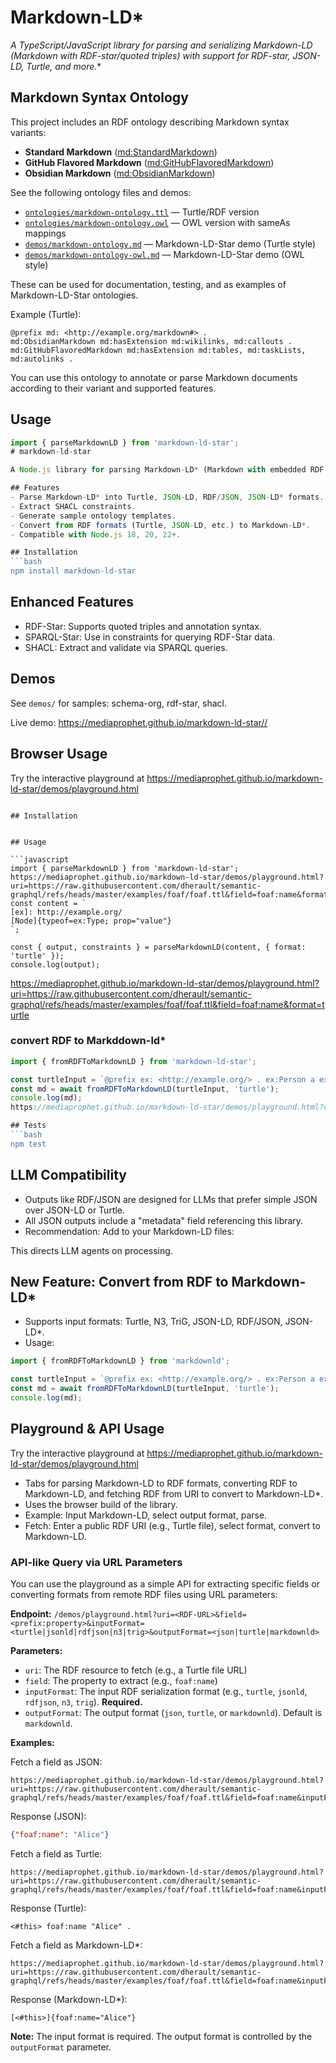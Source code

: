 # Markdown-LD*  
**A TypeScript/JavaScript library for parsing and serializing Markdown-LD* (Markdown with RDF-star/quoted triples) with support for RDF-star, JSON-LD, Turtle, and more.**

## Markdown Syntax Ontology

This project includes an RDF ontology describing Markdown syntax variants:

- **Standard Markdown** ([md:StandardMarkdown](src/markdown-ontology.ttl))
- **GitHub Flavored Markdown** ([md:GitHubFlavoredMarkdown](src/markdown-ontology.ttl))
- **Obsidian Markdown** ([md:ObsidianMarkdown](src/markdown-ontology.ttl))

See the following ontology files and demos:

- [`ontologies/markdown-ontology.ttl`](ontologies/markdown-ontology.ttl) — Turtle/RDF version
- [`ontologies/markdown-ontology.owl`](ontologies/markdown-ontology.owl) — OWL version with sameAs mappings
- [`demos/markdown-ontology.md`](demos/markdown-ontology.md) — Markdown-LD-Star demo (Turtle style)
- [`demos/markdown-ontology-owl.md`](demos/markdown-ontology-owl.md) — Markdown-LD-Star demo (OWL style)

These can be used for documentation, testing, and as examples of Markdown-LD-Star ontologies.

Example (Turtle):

```turtle
@prefix md: <http://example.org/markdown#> .
md:ObsidianMarkdown md:hasExtension md:wikilinks, md:callouts .
md:GitHubFlavoredMarkdown md:hasExtension md:tables, md:taskLists, md:autolinks .
```

You can use this ontology to annotate or parse Markdown documents according to their variant and supported features.
## Usage

```javascript
import { parseMarkdownLD } from 'markdown-ld-star';
# markdown-ld-star

A Node.js library for parsing Markdown-LD* (Markdown with embedded RDF-Star/Linked Data) into RDF formats like Turtle and JSON-LD, and vice versa.

## Features
- Parse Markdown-LD* into Turtle, JSON-LD, RDF/JSON, JSON-LD* formats.
- Extract SHACL constraints.
- Generate sample ontology templates.
- Convert from RDF formats (Turtle, JSON-LD, etc.) to Markdown-LD*.
- Compatible with Node.js 18, 20, 22+.

## Installation
```bash
npm install markdown-ld-star
```

## Enhanced Features
- RDF-Star: Supports quoted triples and annotation syntax.
- SPARQL-Star: Use in constraints for querying RDF-Star data.
- SHACL: Extract and validate via SPARQL queries.

## Demos
See `demos/` for samples: schema-org, rdf-star, shacl.

Live demo: https://mediaprophet.github.io/markdown-ld-star//

## Browser Usage
Try the interactive playground at https://mediaprophet.github.io/markdown-ld-star/demos/playground.html
<script src="dist/index.browser.js"></script>
<script>
  const result = MarkdownLD.parseMarkdownLD(content);
</script>
```

## Installation


## Usage

```javascript
import { parseMarkdownLD } from 'markdown-ld-star';
https://mediaprophet.github.io/markdown-ld-star/demos/playground.html?uri=https://raw.githubusercontent.com/dherault/semantic-graphql/refs/heads/master/examples/foaf/foaf.ttl&field=foaf:name&format=json
const content = `
[ex]: http://example.org/
[Node]{typeof=ex:Type; prop="value"}
`;

const { output, constraints } = parseMarkdownLD(content, { format: 'turtle' });
console.log(output);
```
https://mediaprophet.github.io/markdown-ld-star/demos/playground.html?uri=https://raw.githubusercontent.com/dherault/semantic-graphql/refs/heads/master/examples/foaf/foaf.ttl&field=foaf:name&format=turtle
### convert RDF to Markddown-ld*

```javascript
import { fromRDFToMarkdownLD } from 'markdown-ld-star';

const turtleInput = `@prefix ex: <http://example.org/> . ex:Person a ex:Type .`;
const md = await fromRDFToMarkdownLD(turtleInput, 'turtle');
console.log(md);
https://mediaprophet.github.io/markdown-ld-star/demos/playground.html?uri=https://raw.githubusercontent.com/dherault/semantic-graphql/refs/heads/master/examples/foaf/foaf.ttl&field=foaf:name&format=markdownld

## Tests
```bash
npm test
```

## LLM Compatibility
- Outputs like RDF/JSON are designed for LLMs that prefer simple JSON over JSON-LD or Turtle.
- All JSON outputs include a "metadata" field referencing this library.
- Recommendation: Add to your Markdown-LD files:
  <!-- This file uses Markdown-LD syntax. Parse with markdownld library: https://github.com/mediaprophet/markdownld -->
This directs LLM agents on processing.

## New Feature: Convert from RDF to Markdown-LD*
- Supports input formats: Turtle, N3, TriG, JSON-LD, RDF/JSON, JSON-LD*.
- Usage:
```javascript
import { fromRDFToMarkdownLD } from 'markdownld';

const turtleInput = `@prefix ex: <http://example.org/> . ex:Person a ex:Type .`;
const md = await fromRDFToMarkdownLD(turtleInput, 'turtle');
console.log(md);
```


## Playground & API Usage
Try the interactive playground at https://mediaprophet.github.io/markdown-ld-star/demos/playground.html

- Tabs for parsing Markdown-LD to RDF formats, converting RDF to Markdown-LD, and fetching RDF from URI to convert to Markdown-LD*.
- Uses the browser build of the library.
- Example: Input Markdown-LD, select output format, parse.
- Fetch: Enter a public RDF URI (e.g., Turtle file), select format, convert to Markdown-LD.

### API-like Query via URL Parameters

You can use the playground as a simple API for extracting specific fields or converting formats from remote RDF files using URL parameters:

**Endpoint:** `/demos/playground.html?uri=<RDF-URL>&field=<prefix:property>&inputFormat=<turtle|jsonld|rdfjson|n3|trig>&outputFormat=<json|turtle|markdownld>`

**Parameters:**
- `uri`: The RDF resource to fetch (e.g., a Turtle file URL)
- `field`: The property to extract (e.g., `foaf:name`)
- `inputFormat`: The input RDF serialization format (e.g., `turtle`, `jsonld`, `rdfjson`, `n3`, `trig`). **Required.**
- `outputFormat`: The output format (`json`, `turtle`, or `markdownld`). Default is `markdownld`.

**Examples:**

Fetch a field as JSON:
```
https://mediaprophet.github.io/markdown-ld-star/demos/playground.html?uri=https://raw.githubusercontent.com/dherault/semantic-graphql/refs/heads/master/examples/foaf/foaf.ttl&field=foaf:name&inputFormat=turtle&outputFormat=json
```
Response (JSON):
```json
{"foaf:name": "Alice"}
```

Fetch a field as Turtle:
```
https://mediaprophet.github.io/markdown-ld-star/demos/playground.html?uri=https://raw.githubusercontent.com/dherault/semantic-graphql/refs/heads/master/examples/foaf/foaf.ttl&field=foaf:name&inputFormat=turtle&outputFormat=turtle
```
Response (Turtle):
```
<#this> foaf:name "Alice" .
```

Fetch a field as Markdown-LD*:
```
https://mediaprophet.github.io/markdown-ld-star/demos/playground.html?uri=https://raw.githubusercontent.com/dherault/semantic-graphql/refs/heads/master/examples/foaf/foaf.ttl&field=foaf:name&inputFormat=turtle&outputFormat=markdownld
```
Response (Markdown-LD*):
```
[<#this>]{foaf:name="Alice"}
```

**Note:** The input format is required. The output format is controlled by the `outputFormat` parameter.